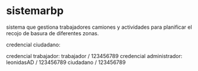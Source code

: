 # sistemarbp
sistema que gestiona trabajadores camiones y actividades para planificar el recojo de basura de diferentes zonas.

credencial ciudadano:

credencial trabajador:
trabajador / 123456789
credencial administrador:
leonidasAD / 123456789
ciudadano / 123456789
